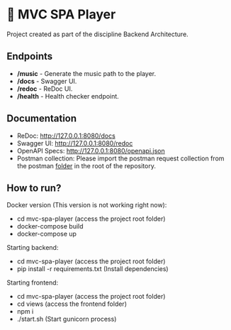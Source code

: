 # :robot: MVC SPA Player

Project created as part of the discipline Backend Architecture.

## Endpoints

- **/music** - Generate the music path to the player.
- **/docs** - Swagger UI.
- **/redoc** - ReDoc UI.
- **/health** - Health checker endpoint.

## Documentation

- ReDoc: http://127.0.0.1:8080/docs
- Swagger UI: http://127.0.0.1:8080/redoc
- OpenAPI Specs: http://127.0.0.1:8080/openapi.json
- Postman collection: Please import the postman request collection from the postman [folder](/postman) in the root of
  the repository.

## How to run?

Docker version (This version is not working right now):
- cd mvc-spa-player (access the project root folder)
- docker-compose build
- docker-compose up

Starting backend:
- cd mvc-spa-player (access the project root folder)
- pip install -r requirements.txt (Install dependencies)

Starting frontend:
- cd mvc-spa-player (access the project root folder)
- cd views (access the frontend folder)
- npm i
- ./start.sh (Start gunicorn process)